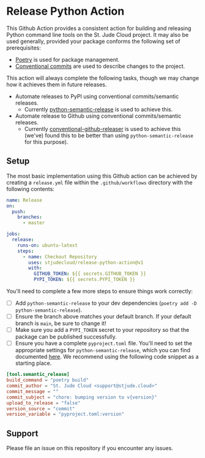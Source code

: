 # Release Python Action

This Github Action provides a consistent action for building and releasing
Python command line tools on the St. Jude Cloud project. It may also be used
generally, provided your package conforms the following set of prerequisites:

- [Poetry] is used for package management.
- [Conventional commits] are used to describe changes to the project.

This action will always complete the following tasks, though we may change how
it achieves them in future releases.

- Automate releases to PyPI using conventional commits/semantic releases.
    - Currently [python-semantic-release] is used to achieve this.
- Automate release to Github using conventional commits/semantic releases.
    - Currently [conventional-github-releaser] is used to achieve this (we've)
      found this to be better than using `python-semantic-release` for this
      purpose).

## Setup

The most basic implementation using this Github action can be achieved by
creating a `release.yml` file within the `.github/workflows` directory with the
following contents:

```yaml
name: Release
on:
  push:
    branches:
      - master

jobs:
  release:
    runs-on: ubuntu-latest
    steps:
      - name: Checkout Repository
        uses: stjudecloud/release-python-action@v1
        with:
          GITHUB_TOKEN: ${{ secrets.GITHUB_TOKEN }}
          PYPI_TOKEN: ${{ secrets.PYPI_TOKEN }}
```

You'll need to complete a few more steps to ensure things work correctly:

- [ ] Add `python-semantic-release` to your dev dependencies (`poetry add -D python-semantic-release`).
- [ ] Ensure the branch above matches your default branch. If your default 
      branch is `main`, be sure to change it! 
- [ ] Make sure you add a `PYPI_TOKEN` secret to your repository so that the
      package can be published successfully.
- [ ] Ensure you have a complete `pyproject.toml` file. You'll need to set the
      appropriate settings for `python-semantic-release`, which you can find
      documented
      [here](https://python-semantic-release.readthedocs.io/en/latest/#getting-started).
      We recommend using the following code snippet as a starting place.

```toml
[tool.semantic_release]
build_command = "poetry build"
commit_author = "St. Jude Cloud <support@stjude.cloud>"
commit_message = ""
commit_subject = "chore: bumping version to v{version}"
upload_to_release = "false"
version_source = "commit"
version_variable = "pyproject.toml:version"
```

## Support

Please file an issue on this repository if you encounter any issues.

[Poetry]: https://python-poetry.org/
[Conventional commits]: https://www.conventionalcommits.org/en/v1.0.0-beta.2/
[python-semantic-release]: https://python-semantic-release.readthedocs.io/en/latest/
[conventional-github-releaser]: https://www.npmjs.com/package/conventional-github-releaser
